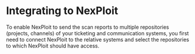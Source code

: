 # Integrating to NexPloit 
To enable NexPloit to send the scan reports to multiple repositories (projects, channels) of your ticketing and communication systems, you first need to connect NexPloit to the relative systems and select the repositories to which NexPloit should have access. 
